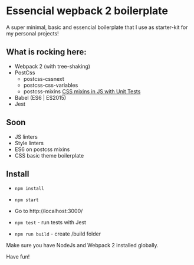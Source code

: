 # Essencial wepback 2 boilerplate

A super minimal, basic and essencial boilerplate that I use as starter-kit for my personal projects!

## What is rocking here:


* Webpack 2 (with tree-shaking)
* PostCss
  * postcss-cssnext
  * postcss-css-variables
  * postcss-mixins [CSS mixins in JS with Unit Tests](https://medium.com/p/825b41728a55)
* Babel (ES6 | ES2015)
* Jest

## Soon
* JS linters
* Style linters
* ES6 on postcss mixins
* CSS basic theme boilerplate


## Install

* `npm install`
* `npm start`
* Go to http://localhost:3000/


* `npm test` - run tests with Jest
* `npm run build` - create /build folder


Make sure you have NodeJs and Webpack 2 installed globally.

Have fun!
